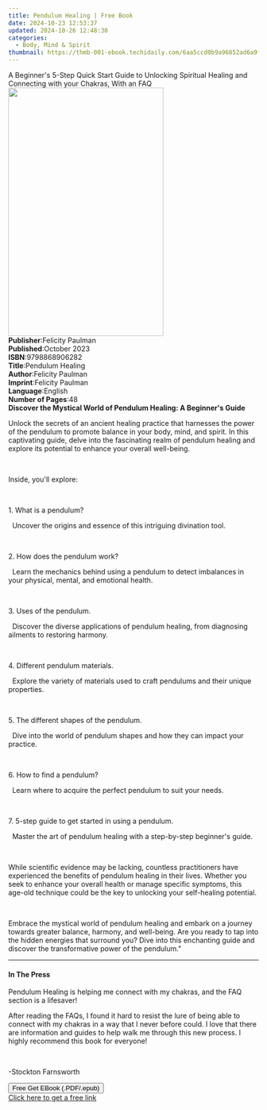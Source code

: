 ```yaml
---
title: Pendulum Healing | Free Book
date: 2024-10-23 12:53:37
updated: 2024-10-26 12:48:30
categories:
  - Body, Mind & Spirit
thumbnail: https://thmb-001-ebook.techidaily.com/6aa5ccd0b9a96852ad6a9f5e9fac92aec05653de181c9ed1cbef97eca3ddf1e1.jpg
---
```

<main id="book-container">
  <div class="flex flex-col">
    <div class="book-brief flex-1 py-6 px-4 sm:p-6 md:py-10 md:px-8">
      <!-- brief-->
      <div class="book-brief-main">
        A Beginner's 5-Step Quick Start Guide to Unlocking Spiritual Healing and
        Connecting with your Chakras, With an FAQ
      </div>
    </div>
    <div
      class="book-meta-info flex-1 grid gap-4 col-start-1 col-end-3 row-start-1 sm:mb-6 sm:grid-cols-4 lg:gap-6 lg:col-start-2 lg:row-end-6 lg:row-span-6 lg:mb-0"
    >
      <div
        class="book-meta-info-left place-content-center mt-4 p-4 text-sm leading-6 col-start-2 col-span-2 dark:text-slate-400"
      >
        <img
          class="w-full h-500 object-cover rounded-lg sm:h-255 sm:col-span-2 lg:col-span-full"
          src="https://img-001-ebook.techidaily.com/57ba9e4cdc8e839ed772f680222c9516f5d66a72795e1cd26dacead13d582784.jpg"
          alt=""
          width="312"
          height="500"
        />
      </div>
      <div
        class="book-meta-info-right mt-2 col-start-1 row-start-2 col-span-3 self-center"
      >
        <!-- meta data  -->
        <div class="flex flex-col px-4 md:px-8">
          <div class="flex-1">
            <strong>Publisher</strong>:<span class="px-2"
              >Felicity Paulman</span
            >
          </div>
          <div class="flex-1">
            <strong>Published</strong>:<span class="px-2">October 2023</span>
          </div>
          <div class="flex-1">
            <strong>ISBN</strong>:<span class="px-2">9798868906282</span>
          </div>
          <div class="flex-1">
            <strong>Title</strong>:<span class="px-2">Pendulum Healing</span>
          </div>
          <div class="flex-1">
            <strong>Author</strong>:<span class="px-2">Felicity Paulman</span>
          </div>
          <div class="flex-1">
            <strong>Imprint</strong>:<span class="px-2">Felicity Paulman</span>
          </div>
          <div class="flex-1">
            <strong>Language</strong>:<span class="px-2">English</span>
          </div>
          <div class="flex-1">
            <strong>Number of Pages</strong>:<span class="px-2">48</span>
          </div>
        </div>
      </div>
    </div>
    <div class="book-description flex-1 py-6 px-4 sm:p-6 md:py-10 md:px-8">
      <div class="book-description-main">
        <div accordion-content="" id="description">
          <strong
            >Discover the Mystical World of Pendulum Healing: A Beginner's
            Guide</strong
          >
          <p>
            Unlock the secrets of an ancient healing practice that harnesses the
            power of the pendulum to promote balance in your body, mind, and
            spirit. In this captivating guide, delve into the fascinating realm
            of pendulum healing and explore its potential to enhance your
            overall well-being.
          </p>
          <p><br /></p>
          <p>Inside, you'll explore:</p>
          <p><br /></p>
          <p>1. What is a pendulum?</p>
          <p>
            &nbsp;&nbsp;Uncover the origins and essence of this intriguing
            divination tool.
          </p>
          <p><br /></p>
          <p>2. How does the pendulum work?</p>
          <p>
            &nbsp;&nbsp;Learn the mechanics behind using a pendulum to detect
            imbalances in your physical, mental, and emotional health.
          </p>
          <p><br /></p>
          <p>3. Uses of the pendulum.</p>
          <p>
            &nbsp;&nbsp;Discover the diverse applications of pendulum healing,
            from diagnosing ailments to restoring harmony.
          </p>
          <p><br /></p>
          <p>4. Different pendulum materials.</p>
          <p>
            &nbsp;&nbsp;Explore the variety of materials used to craft pendulums
            and their unique properties.
          </p>
          <p><br /></p>
          <p>5. The different shapes of the pendulum.</p>
          <p>
            &nbsp;&nbsp;Dive into the world of pendulum shapes and how they can
            impact your practice.
          </p>
          <p><br /></p>
          <p>6. How to find a pendulum?</p>
          <p>
            &nbsp;&nbsp;Learn where to acquire the perfect pendulum to suit your
            needs.
          </p>
          <p><br /></p>
          <p>7. 5-step guide to get started in using a pendulum.</p>
          <p>
            &nbsp;&nbsp;Master the art of pendulum healing with a step-by-step
            beginner's guide.
          </p>
          <p><br /></p>
          <p>
            While scientific evidence may be lacking, countless practitioners
            have experienced the benefits of pendulum healing in their lives.
            Whether you seek to enhance your overall health or manage specific
            symptoms, this age-old technique could be the key to unlocking your
            self-healing potential.
          </p>
          <p><br /></p>
          <p>
            Embrace the mystical world of pendulum healing and embark on a
            journey towards greater balance, harmony, and well-being. Are you
            ready to tap into the hidden energies that surround you? Dive into
            this enchanting guide and discover the transformative power of the
            pendulum."
          </p>
        </div>
        <div class="accordion-fader"></div>
      </div>
    </div>
    <div class="book-excerpts flex-1 py-6 px-4 sm:p-6 md:py-10 md:px-8">
      <!-- excerpts-->
      <div class="book-excerpts-main">
        <hr />
        <h4 class="placeholder placeholder-heading">
          <span>In The Press</span>
        </h4>
        <p></p>
        <p>
          Pendulum Healing is helping me connect with my chakras, and the FAQ
          section is a lifesaver!
        </p>
        <p>
          After reading the FAQs, I found it hard to resist the lure of being
          able to connect with my chakras in a way that I never before could. I
          love that there are information and guides to help walk me through
          this new process. I highly recommend this book for everyone!
        </p>
        <p>&nbsp;</p>
        <p>-Stockton Farnsworth&nbsp;</p>
        <p></p>
      </div>
    </div>
    <div
      class="book-about-author flex-1 py-6 px-4 sm:p-6 md:py-10 md:px-8"
    ></div>
    <div class="book-free-get flex-1 py-6 px-4 sm:p-6 md:py-10 md:px-8">
      <button
        id="btn-free-get"
        class="bg-blue-500 hover:bg-blue-700 text-white font-bold py-2 px-4 rounded"
      >
        Free Get EBook (.PDF/.epub)
      </button>
      <div id="countdown-display" class="px-2 text-lg mt-2"></div>
      <a
        id="free-link"
        class="hidden bg-blue-500 hover:bg-blue-700 text-white font-bold py-2 px-4 rounded"
        href="https://www.ebooks.com/en-us/book/211114720/pendulum-healing/felicity-paulman/"
        target="_blank"
        >Click here to get a free link</a
      >
    </div>
    <script>
      let countdownTime = 0;
      let countdownInterval = null;
      document
        .getElementById('btn-free-get')
        .addEventListener('click', startCountdown);
      function startCountdown() {
        countdownTime = new Date().getTime() + 60000 * 3;
        countdownInterval = setInterval(updateCountdown, 1000);
        document.getElementById('btn-free-get').disabled = true;
        document
          .getElementById('btn-free-get')
          .classList.add('bg-gray-500', 'cursor-not-allowed');
      }
      function updateCountdown() {
        let currentTime = new Date().getTime();
        let timeLeft = countdownTime - currentTime;
        let secondsLeft = Math.floor(timeLeft / 1000);
        document.getElementById('countdown-display').innerHTML =
          `Remaining time: ${secondsLeft} seconds.`;
        if (secondsLeft <= 0) {
          clearInterval(countdownInterval);
          document.getElementById('btn-free-get').classList.add('hidden');
          document.getElementById('free-link').classList.remove('hidden');
          document.getElementById('countdown-display').innerHTML = '';
        }
      }
    </script>
  </div>
</main>
